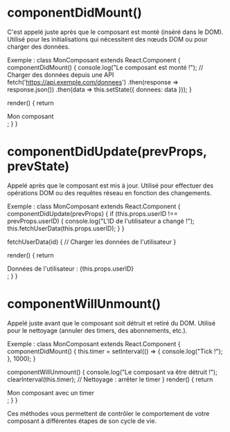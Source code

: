 # componentDidMount()

C'est appelé juste après que le composant est monté (inséré dans le DOM).
Utilisé pour les initialisations qui nécessitent des nœuds DOM ou pour charger des données.

Exemple :
class MonComposant extends React.Component {
componentDidMount() {
console.log("Le composant est monté !");
// Charger des données depuis une API
fetch('https://api.exemple.com/donnees')
.then(response => response.json())
.then(data => this.setState({ donnees: data }));
}

render() {
return <div>Mon composant</div>;
}
}

# componentDidUpdate(prevProps, prevState)

Appelé après que le composant est mis à jour.
Utilisé pour effectuer des opérations DOM ou des requêtes réseau en fonction des changements.

Exemple :
class MonComposant extends React.Component {
componentDidUpdate(prevProps) {
if (this.props.userID !== prevProps.userID) {
console.log("L'ID de l'utilisateur a changé !");
this.fetchUserData(this.props.userID);
}
}

fetchUserData(id) {
// Charger les données de l'utilisateur
}

render() {
return <div>Données de l'utilisateur : {this.props.userID}</div>;
}
}

# componentWillUnmount()

Appelé juste avant que le composant soit détruit et retiré du DOM.
Utilisé pour le nettoyage (annuler des timers, des abonnements, etc.).

Exemple :
class MonComposant extends React.Component {
componentDidMount() {
this.timer = setInterval(() => {
console.log("Tick !");
}, 1000);
}

componentWillUnmount() {
console.log("Le composant va être détruit !");
clearInterval(this.timer); // Nettoyage : arrêter le timer
}
render() {
return <div>Mon composant avec un timer</div>;
}
}

Ces méthodes vous permettent de contrôler le comportement de votre composant à différentes étapes de son cycle de vie.
